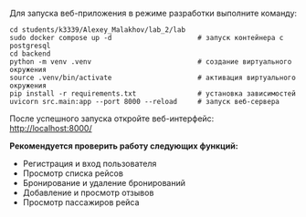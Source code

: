 Для запуска веб-приложения в режиме разработки выполните команду:

```
cd students/k3339/Alexey_Malakhov/lab_2/lab
sudo docker compose up -d                     # запуск контейнера с postgresql
cd backend
python -m venv .venv                          # создание виртуального окружения
source .venv/bin/activate                     # активация виртуального окружения
pip install -r requirements.txt               # установка зависимостей
uvicorn src.main:app --port 8000 --reload     # запуск веб-сервера
```

После успешного запуска откройте веб-интерфейс: [http://localhost:8000/](http://localhost:8000/)

**Рекомендуется проверить работу следующих функций:**

- Регистрация и вход пользователя
- Просмотр списка рейсов
- Бронирование и удаление бронирований
- Добавление и просмотр отзывов
- Просмотр пассажиров рейса
